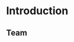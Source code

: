 # Introduction

<script setup>
import { VPTeamMembers } from 'vitepress/theme'

const members = [
  {
    avatar: 'https://www.github.com/sabicalija.png',
    name: 'Alija Sabic',
    title: 'Creator',
    links: [
      { icon: 'github', link: 'https://github.com/sabicalija' },
      { icon: 'twitter', link: 'https://twitter.com/G_qed' }
    ]
  },
  {
    avatar: 'https://www.github.com/deinhofer.png',
    name: 'Martin Deinhofer',
    title: 'Creator',
    links: [
      { icon: 'github', link: 'https://github.com/deinhofer' },
    ]
  },
  {
    avatar: 'https://www.github.com/klues.png',
    name: 'Benjamin Klaus',
    title: 'Creator',
    links: [
      { icon: 'github', link: 'https://github.com/klues' },
    ]
  },
  {
    avatar: 'https://www.github.com/mar5chi.png',
    name: 'Maria Schildböck',
    title: 'Creator',
    links: [
      { icon: 'github', link: 'https://github.com/mar5chi' },
    ]
  }
]
</script>
## Team

<VPTeamMembers size="small" :members="members" />